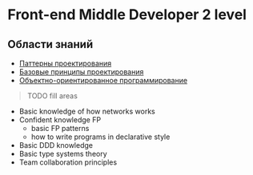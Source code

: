 # Front-end Middle Developer 2 level

## Области знаний
- [Паттерны проектирования](./patterns.md)
- [Базовые принципы проектирования](./design.md)
- [Объектно-ориентированное программирование](./oop.md)
> TODO fill areas
- Basic knowledge of how networks works
- Confident knowledge FP
    - basic FP patterns
    - how to write programs in declarative style
- Basic DDD knowledge
- Basic type systems theory
- Team collaboration principles
